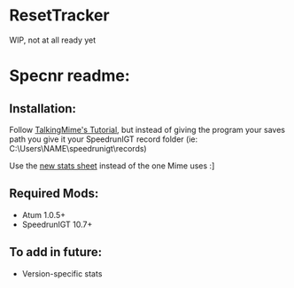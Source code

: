 # ResetTracker
WIP, not at all ready yet

# Specnr readme:
## Installation:

Follow [TalkingMime's Tutorial](https://youtu.be/KIAo3Lgsk_Q), but instead of giving the program your saves path you give it your SpeedrunIGT record folder (ie: C:\\Users\\NAME\\speedrunigt\\records)

Use the [new stats sheet](https://docs.google.com/spreadsheets/d/1XvRLLQ5J1zAqraUkJ06qAGdYTeCFHhnmrv2nkWoXIO0/edit#gid=1357582403) instead of the one Mime uses :]

## Required Mods:
- Atum 1.0.5+
- SpeedrunIGT 10.7+

## To add in future:
- Version-specific stats
